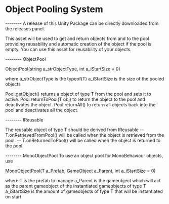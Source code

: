 # **Object Pooling System**

-------- A release of this Unity Package can be directly downloaded from the releases panel.

This asset will be used to get and return objects from and to the pool providing reusability and automatic creation of the object if the pool is empty.
You can use this asset for reusability of your objects.


-------- ObjectPool<T>

ObjectPool(string a_strObjectType, int a_iStartSize = 0)

where a_strObjectType is the typeof(T)
a_iStartSize is the size of the pooled objects

Pool.getObject() returns a object of type T from the pool and sets it to active.
Pool.returnToPool(T obj) to return the object to the pool and deactivates the object.
Pool.returnAll() to return all objects back into the pool and deactivates all the object.

-------- IReusable

The reusable object of type T should be derived from IReusable
-- T.onRetrievedFromPool()
will be called when the object is retrieved from the pool.
-- T.onReturnedToPool()
will be called when the object is returned to the pool.



-------- MonoObjectPool<T>
To use an object pool for MonoBehaviour objects, use 

MonoObjectPool<T>(T a_Prefab, GameObject a_Parent, int a_iStartSize = 0)

where T is the prefab to manage
a_Parent is the gameobject which will act as the parent gameobject of the instantiated gameobjects of type T
a_iStartSize is the amount of gameobjects of type T that will be instantiated on start
